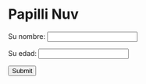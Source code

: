 # Papilli Nuv
<form action="accion.php" method="post">
 <p>Su nombre: <input type="text" name="nombre" /></p>
 <p>Su edad: <input type="text" name="edad" /></p>
 <p><input type="submit" /></p>
</form>


